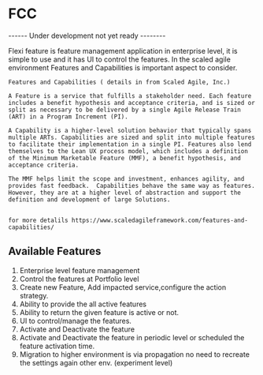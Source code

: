# FCC
 ------ Under development not yet ready  --------
 
 Flexi feature is feature management application in enterprise level,  it is simple to use and it has UI to control the features.
 In the scaled agile environment Features and Capabilities is important aspect to consider.
 
 ```
Features and Capabilities ( details in from Scaled Agile, Inc.)

 A Feature is a service that fulfills a stakeholder need. Each feature includes a benefit hypothesis and acceptance criteria, and is sized or split as necessary to be delivered by a single Agile Release Train (ART) in a Program Increment (PI).
 
 A Capability is a higher-level solution behavior that typically spans multiple ARTs. Capabilities are sized and split into multiple features to facilitate their implementation in a single PI. Features also lend themselves to the Lean UX process model, which includes a definition of the Minimum Marketable Feature (MMF), a benefit hypothesis, and acceptance criteria.
 
 The MMF helps limit the scope and investment, enhances agility, and provides fast feedback.  Capabilities behave the same way as features. However, they are at a higher level of abstraction and support the definition and development of large Solutions.
 
 
for more detalils https://www.scaledagileframework.com/features-and-capabilities/
```

## Available Features 
1.  Enterprise level feature management
2.  Control the features at Portfolio level
3.  Create new Feature, Add impacted service,configure the action strategy.
4.  Ability to provide the all active features
5.  Ability to return the given feature is active or not. 
6.  UI to control/manage the features.
7.  Activate and Deactivate the feature
8.  Activate and Deactivate the feature in periodic level or scheduled the feature activation time.
9.  Migration to higher environment is via propagation no need to recreate the settings again other env. (experiment level)
